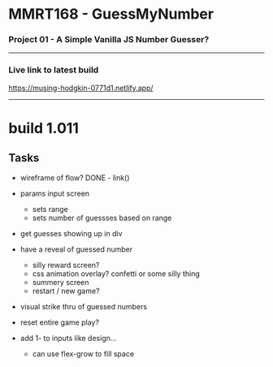 # MMRT168 - GuessMyNumber
### Project 01 - A Simple Vanilla JS Number Guesser? 
---

### Live link to latest build  

https://musing-hodgkin-0771d1.netlify.app/

---
# build 1.011
## Tasks
* wireframe of flow? DONE - link()
* params input screen 
    * sets range
    * sets number of guessses based on range
* get guesses showing up in div
* have a reveal of guessed number
    * silly reward screen? 
    * css animation overlay? confetti or some silly thing
    * summery screen 
    * restart / new game?
* visual strike thru of guessed numbers 

* reset entire game play?
* add 1- to inputs like design... 
    * can use flex-grow to fill space

